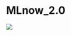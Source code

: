 # MLnow_2.0


<img src="{https://img.shields.io/badge/Python-FFD43B?style=for-the-badge&logo=python&logoColor=darkgreen}" />
